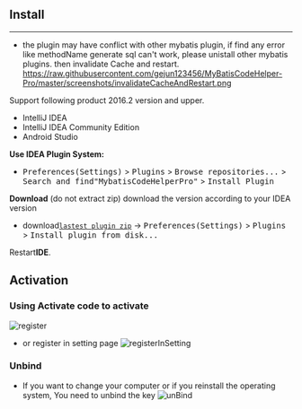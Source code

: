 
## Install

----

* the plugin may have conflict with other mybatis plugin, if find any error like methodName generate sql can't work, please unistall other
mybatis plugins.  then invalidate Cache and restart. https://raw.githubusercontent.com/gejun123456/MyBatisCodeHelper-Pro/master/screenshots/invalidateCacheAndRestart.png

Support following product 2016.2 version and upper.

- IntelliJ IDEA
- IntelliJ IDEA Community Edition
- Android Studio

**Use IDEA Plugin System:**
- <kbd>Preferences(Settings)</kbd> > <kbd>Plugins</kbd> > <kbd>Browse repositories...</kbd> > <kbd>Search and find"MybatisCodeHelperPro"</kbd> > <kbd>Install Plugin</kbd>

**Download** (do not extract zip) download the version according to your IDEA version
- download[`lastest plugin zip`](https://plugins.jetbrains.com/plugin/9837-mybatiscodehelperpro) -> <kbd>Preferences(Settings)</kbd> > <kbd>Plugins</kbd> > <kbd>Install plugin from disk...</kbd>


Restart**IDE**.


## Activation

### Using Activate code to activate
![register](https://raw.githubusercontent.com/gejun123456/MyBatisCodeHelper-Pro/master/screenshots/register_new.gif)

- or register in setting page
![registerInSetting](https://raw.githubusercontent.com/gejun123456/MyBatisCodeHelper-Pro/master/screenshots/registerInSettings.png)

### Unbind

- If you want to change your computer or if you reinstall the operating system, You need to unbind the key
![unBind](https://raw.githubusercontent.com/gejun123456/MyBatisCodeHelper-Pro/master/screenshots/unBind.png)
